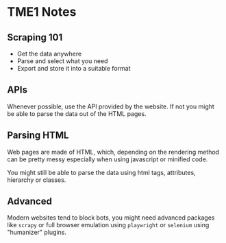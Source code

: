 # TME1 Notes

## Scraping 101

- Get the data anywhere
- Parse and select what you need
- Export and store it into a suitable format

## APIs

Whenever possible, use the API provided by the website. If not you might be able to parse the data out of the HTML pages.

## Parsing HTML

Web pages are made of HTML, which, depending on the rendering method can be pretty messy especially when using javascript or minified code.

You might still be able to parse the data using html tags, attributes, hierarchy or classes.

## Advanced

Modern websites tend to block bots, you might need advanced packages like `scrapy` or full browser emulation using `playwright` or `selenium` using "humanizer" plugins.
